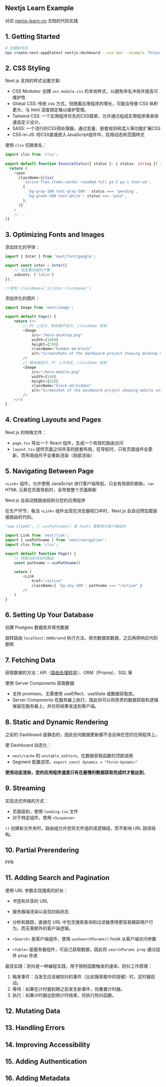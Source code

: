 ## Nextjs Learn Example

对应 [nextjs-learn-cn](https://nextjs-learn-cn.itbox.fun) 文档的代码实践

## 1. Getting Started

```bash
# 创建新项目
npx create-next-app@latest nextjs-dashboard --use-npm --example "https://github.com/vercel/next-learn/tree/main/dashboard/starter-example"
```

## 2. CSS Styling

Next.js 支持的样式设置方案:

- CSS Modules: 创建 `xxx.module.css` 的本地样式，以避免命名冲突并提高可维护性
- Global CSS: 传统 css 方式，但随着应用程序的增长，可能会导致 CSS 体积更大、与 html 深度绑定难以维护管理。
- Tailwind CSS: 一个实用程序优先的CSS框架，允许通过组成实用程序类来快速自定义设计。
- SASS: 一个流行的CSS预处理器，通过变量、嵌套规则和混入等功能扩展CSS
- CSS-in-JS: 将CSS直接嵌入JavaScript组件中，启用动态和范围样式

使用 `clsx` 切换类名：

```ts
import clsx from 'clsx';
 
export default function InvoiceStatus({ status }: { status: string }) {
  return (
    <span
      className={clsx(
        'inline-flex items-center rounded-full px-2 py-1 text-sm',
        {
          'bg-gray-100 text-gray-500': status === 'pending',
          'bg-green-500 text-white': status === 'paid',
        },
      )}
    >
    // ...
)}
```

## 3. Optimizing Fonts and Images

添加优化的字体：

```ts
import { Inter } from 'next/font/google';

export const inter = Inter({ 
    // 指定要加载的子集
    subsets: ['latin'] 
});

//使用：className={`${inter.className}`}
```

添加优化的图片：

```ts
import Image from 'next/image';

export default Page() {
    return (<>
        // PC 上显示、移动端不显示, className 控制
        <Image 
            src="/hero-desktop.png"
            width={1000}
            height={760}
            className="hidden md:block"
            alt="Screenshots of the dashboard project showing desktop version"
        />
        // 移动端显示、PC 上不现实, className 控制
        <Image
            src="/hero-mobile.png"
            width={560}
            height={620}
            className="block md:hidden"
            alt="Screenshot of the dashboard project showing mobile version"
        />
    </>)
}
```

## 4. Creating Layouts and Pages

Next.js 的特殊文件：

- `page.tsx` 导出一个 React 组件，生成一个有效的路由访问
- `layout.tsx` 提供页面之间共享的嵌套布局，在导航时，只有页面组件会更新，而布局组件不会重新渲染（局部渲染）

## 5. Navigating Between Page

`<Link>` 组件，允许使用 JavaScript 进行客户端导航，只会有局部的刷新。`<a>` HTML 元素在页面导航时，会导致整个页面刷新

Next.js 会自动按路由段拆分您的应用程序

在生产环节，每当 `<Link>` 组件出现在浏览器视口中时，Next.js 会自动预加载链接路由的代码。

```ts
'use client'; // usePathname() 是 hooks 需要转为客户端组件

import Link from 'next/link';
import { usePathname } from 'next/navigation';
import clsx from 'clsx';

export default function Page() {
    // 获取当前活动的路由
    const pathname = usePathname()

    return (
        <Link 
            href="/active"
            className={ 'bg-sky-100': pathname === "/active" }
        />
    )
}
```

## 6. Setting Up Your Database

创建 Postgres 数据库并填充数据

跳转路由 `localhost:3000/send` 执行方法，填充数据库数据，之后再把响应代码删除


## 7. Fetching Data

获取数据的方法：API（[路由处理程序](https://nextjs.org/docs/app/building-your-application/routing/route-handlers)）、ORM（Prisma）、SQL 等

使用 Server Components 获取数据
- 支持 promises，无需使用 useEffect、useState 或数据获取库。
- Server Components 在服务器上执行，因此你可以将昂贵的数据获取和逻辑保留在服务器上，并仅将结果发送到客户端。

## 8. Static and Dynamic Rendering

之前的 Dashboard 是静态的，因此任何数据更新都不会反映在您的应用程序上。

使 Dashboard 动态化：

- `next/cache` 的 `unstable_noStore`，在数据获取函数的顶部调用
- Segment 配置选项，`export const dynamic = "force-dynamic"`

**使用动态渲染，您的应用程序速度只有在最慢的数据获取完成时才能达到**。

## 9. Streaming

实现流式传输的方式：

- 页面级别，使用 `loading.tsx` 文件
- 对于特定组件，使用 `<Suspense>`

`()` 创建新文件夹时，路由组允许您将文件组织成逻辑组，而不影响 URL 路径结构。

## 10. Partial Prerendering

PPR

## 11. Adding Search and Pagination

使用 URL 参数实现搜索的好处：

- 书签和共享的 URL
- 服务器端渲染以呈现初始状态
- 分析和跟踪，直接在 URL 中包含搜索查询和过滤器使得更容易跟踪用户行为，而无需额外的客户端逻辑。

- `<Search>` 是客户端组件，使用 `useSearchParams()` hook 从客户端访问参数
- `<Table>` 是服务器组件，可自己获取数据，因此将 `searchParams prop` 通过组件 prop 传递

最佳实践：防抖是一种编程实践，用于限制函数触发的速率。防抖工作原理：
1. 触发事件：当发生应该被防抖的事件（比如搜索框中的按键）时，定时器启动。
2. 等待：如果在计时器到期之前发生新事件，则重置计时器。
3. 执行：如果计时器达到倒计时结束，将执行防抖函数。


## 12. Mutating Data

## 13. Handling Errors

## 14. Improving Accessibility

## 15. Adding Authentication

## 16. Adding Metadata
